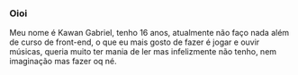 ### Oioi

Meu nome é Kawan Gabriel, tenho 16 anos, atualmente não faço nada além de curso de front-end, o que eu mais gosto de fazer é jogar e ouvir músicas, queria muito ter mania de ler mas infelizmente não tenho, nem imaginação mas fazer oq né.



<!--
**KawanGabrieel/KawanGabrieel** is a ✨ _special_ ✨ repository because its `README.md` (this file) appears on your GitHub profile.

Here are some ideas to get you started:

- 🔭 I’m currently working on ... 
- 🌱 I’m currently learning ... 
- 👯 I’m looking to collaborate on ...
- 🤔 I’m looking for help with ...
- 💬 Ask me about ...
- 📫 How to reach me: ...
- 😄 Pronouns: ...
- ⚡ Fun fact: ...
-->
